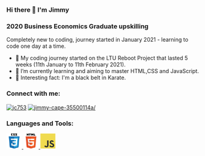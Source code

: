 ### Hi there 👋 I'm Jimmy ###
### 2020 Business Economics Graduate upskilling ###

Completely new to coding, journey started in January 2021 - learning to code one day at a time. 

- 🔭 My coding journey started on the LTU Reboot Project that lasted 5 weeks (11th January to 11th February 2021).
- 🌱 I’m currently learning and aiming to master HTML,CSS and JavaScript.
- 🥋 Interesting fact: I'm a black belt in Karate.

<h3 align="left">Connect with me:</h3>
<p align="left">
<a href="https://codepen.io/jc753" target="blank"><img align="center" src="https://cdn.jsdelivr.net/npm/simple-icons@3.0.1/icons/codepen.svg" alt="jc753" height="30" width="40" /></a>
<a href="https://linkedin.com/in/jimmy-cape-35500114a/" target="blank"><img align="center" src="https://cdn.jsdelivr.net/npm/simple-icons@3.0.1/icons/linkedin.svg" alt="jimmy-cape-35500114a/" height="30" width="40" /></a>
</p>

<h3 align="left">Languages and Tools:</h3>
<p align="left"> <a href="https://www.w3schools.com/css/" target="_blank"> <img src="https://raw.githubusercontent.com/devicons/devicon/master/icons/css3/css3-original-wordmark.svg" alt="css3" width="40" height="40"/> </a> <a href="https://www.w3.org/html/" target="_blank"> <img src="https://raw.githubusercontent.com/devicons/devicon/master/icons/html5/html5-original-wordmark.svg" alt="html5" width="40" height="40"/> </a> <a href="https://developer.mozilla.org/en-US/docs/Web/JavaScript" target="_blank"> <img src="https://raw.githubusercontent.com/devicons/devicon/master/icons/javascript/javascript-original.svg" alt="javascript" width="40" height="40"/> </a> </p>
